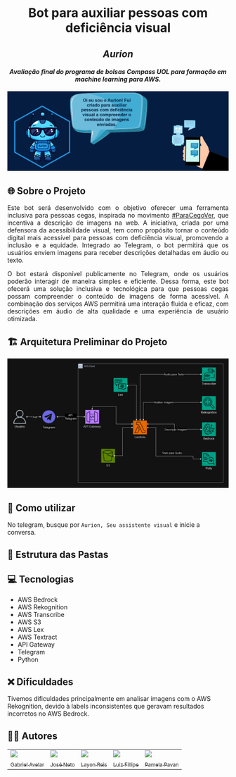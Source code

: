 <h1 align="center">Bot para auxiliar pessoas com deficiência visual </h1>
<h2 align="center"> <i>Aurion</i></h2>

<h4 align="center"> <i>Avaliação final do programa de bolsas Compass UOL para formação em machine learning para AWS.</i></h4>

![Imagem|Compass](assets/banner.png)

## 🌐 Sobre o Projeto
<p align="justify"> 
Este bot será desenvolvido com o objetivo oferecer uma ferramenta inclusiva para pessoas cegas, inspirada no movimento <a href="https://mwpt.com.br/criadora-do-projeto-pracegover-incentiva-descricao-de-imagens-na-web/">#ParaCegoVer</a>, que incentiva a descrição de imagens na web. A iniciativa, criada por uma defensora da acessibilidade visual, tem como propósito tornar o conteúdo digital mais acessível para pessoas com deficiência visual, promovendo a inclusão e a equidade. Integrado ao Telegram, o bot permitirá que os usuários enviem imagens para receber descrições detalhadas em áudio ou texto.
</p>

<p align="justify">
O bot estará disponível publicamente no Telegram, onde os usuários poderão interagir de maneira simples e eficiente. Dessa forma, este bot ofecerá uma solução inclusiva e tecnológica para que pessoas cegas possam compreender o conteúdo de imagens de forma acessível. A combinação dos serviços AWS permitirá uma interação fluida e eficaz, com descrições em áudio de alta qualidade e uma experiência de usuário otimizada.
</p>

## 🏗️ Arquitetura Preliminar do Projeto
![Imagem|Compass](assets/Arquitetura.png)

## 🚀 Como utilizar
No telegram, busque por ``Aurion, Seu assistente visual`` e inicie a conversa.

## 📂 Estrutura das Pastas


## 💻 Tecnologias
- AWS Bedrock
- AWS Rekognition
- AWS Transcribe
- AWS S3
- AWS Lex
- AWS Textract
- API Gateway
- Telegram
- Python

## ❌ Dificuldades
Tivemos dificuldades principalmente em analisar imagens com o AWS Rekognition, devido à labels inconsistentes que geravam resultados incorretos no AWS Bedrock.

## 👨‍💻 Autores
<div>
  <table style="margin: 0 auto;">
    <tr>
      <td><a href="https://github.com/GabrielAvelarbr"><img loading="lazy" src="https://avatars.githubusercontent.com/u/117688731?v=4" width="115"><br><sub>Gabriel Avelar</sub></a></td>
      <td><a href="https://github.com/JoseJaan"><img loading="lazy" src="https://avatars.githubusercontent.com/u/120669342?v=4" width="115"><br><sub>José Neto</sub></a></td>
      <td><a href="https://github.com/Layonj300"><img loading="lazy" src="https://avatars.githubusercontent.com/u/106559843?v=4" width="115"><br><sub>Layon Reis</sub></a></td>
      <td><a href="https://github.com/LuizFillipe1"><img loading="lazy" src="https://avatars.githubusercontent.com/u/78454639?v=4" width="115"><br><sub>Luiz Fillipe</sub></a></td>
      <td><a href="https://github.com/PamelaPavan"><img loading="lazy" src="https://avatars.githubusercontent.com/u/97994995?v=4" width="115"><br><sub>Pamela Pavan</sub></a></td>
    </tr>
  </table>
</div>
